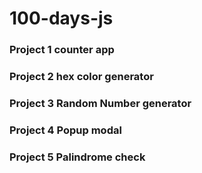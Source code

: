 # 100-days-js

### Project 1 counter app

### Project 2 hex color generator

### Project 3 Random Number generator

### Project 4 Popup modal

### Project 5 Palindrome check
